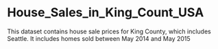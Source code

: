 # House_Sales_in_King_Count_USA
This dataset contains house sale prices for King County, which includes Seattle. It includes homes sold between May 2014 and May 2015
